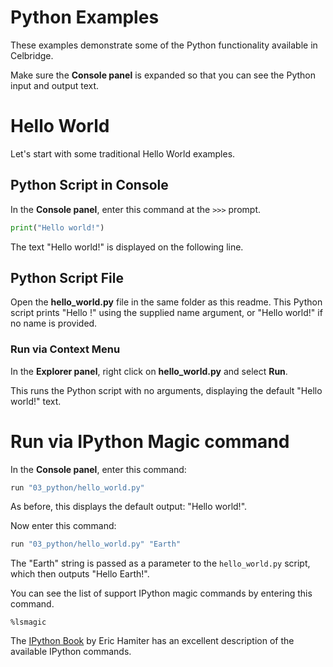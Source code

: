 # Python Examples

These examples demonstrate some of the Python functionality available in Celbridge.

Make sure the **Console panel** is expanded so that you can see the Python input and output text.

# Hello World

Let's start with some traditional Hello World examples.

## Python Script in Console

In the **Console panel**, enter this command at the `>>>` prompt.

```python
print("Hello world!")
```

The text "Hello world!" is displayed on the following line.

## Python Script File

Open the **hello_world.py** file in the same folder as this readme. This Python script prints "Hello <name>!" using the supplied name argument, or "Hello world!" if no name is provided.

### Run via Context Menu

In the **Explorer panel**, right click on **hello_world.py** and select **Run**.

This runs the Python script with no arguments, displaying the default "Hello world!" text.

# Run via IPython Magic command

In the **Console panel**, enter this command:

```python
run "03_python/hello_world.py"
```

As before, this displays the default output: "Hello world!".

Now enter this command:

```python
run "03_python/hello_world.py" "Earth"
```

The "Earth" string is passed as a parameter to the `hello_world.py` script, which then outputs "Hello Earth!".

You can see the list of support IPython magic commands by entering this command.

```
%lsmagic
```

The [IPython Book](https://ipythonbook.com/magic-commands.html) by Eric Hamiter has an excellent description of the available IPython commands.
 